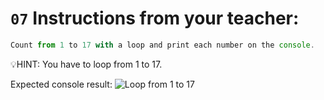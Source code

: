 # `07` Instructions from your teacher:

```js
Count from 1 to 17 with a loop and print each number on the console.
```

💡HINT:
You have to loop from 1 to 17.

Expected console result:
![Loop from 1 to 17](https://storage.googleapis.com/replit/images/1551487703251_476381238e5892248e9417fc4a069931.pn)